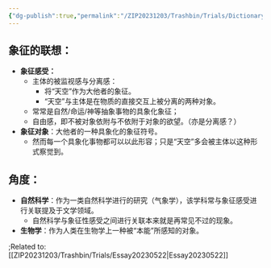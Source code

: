 ```yaml
---
{"dg-publish":true,"permalink":"/ZIP20231203/Trashbin/Trials/Dictionary/Dict20231005/","title":"天空","created":"","updated":""}
---
```


## 象征的联想：
- **象征感受：**
	- 主体的被监视感与分离感：
		- 将“天空”作为大他者的象征。
		- “天空”与主体是在物质的直接交互上被分离的两种对象。
	- 常常是自然/命运/神等抽象事物的具象化象征；
	- 自由感，即不被对象依附与不依附于对象的欲望。（亦是分离感？）
- **象征对象**：大他者的一种具象化的象征符号。
	- 然而每一个具象化事物都可以以此形容；只是“天空”多会被主体以这种形式察觉到。

## 角度：
- **自然科学**：作为一类自然科学进行的研究（气象学），该学科常与象征感受进行关联提及于文学领域。
	- 自然科学与象征性感受之间进行关联本来就是再常见不过的现象。
- **生物学**：作为人类在生物学上一种被“本能”所感知的对象。

;Related to: [[ZIP20231203/Trashbin/Trials/Essay20230522\|Essay20230522]]
